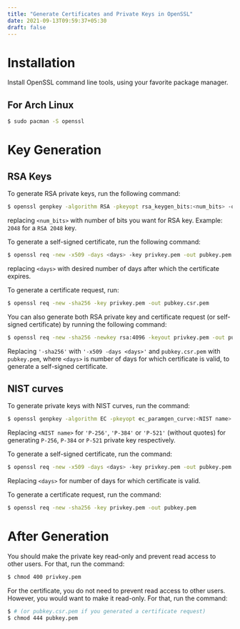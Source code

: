 ```yaml
---
title: "Generate Certificates and Private Keys in OpenSSL"
date: 2021-09-13T09:59:37+05:30
draft: false
---
```


# Installation

Install OpenSSL command line tools, using your favorite package manager.

## For Arch Linux

```sh
$ sudo pacman -S openssl
```

# Key Generation

## RSA Keys

To generate RSA private keys, run the following command:

```sh
$ openssl genpkey -algorithm RSA -pkeyopt rsa_keygen_bits:<num_bits> -out privkey.pem
```

replacing `<num_bits>` with number of bits you want for RSA key. Example: `2048` for a `RSA 2048` key.

To generate a self-signed certificate, run the following command:

```sh
$ openssl req -new -x509 -days <days> -key privkey.pem -out pubkey.pem
```

replacing `<days>` with desired number of days after which the certificate expires.

To generate a certificate request, run:

```sh
$ openssl req -new -sha256 -key privkey.pem -out pubkey.csr.pem
```

You can also generate both RSA private key and certificate request (or self-signed certificate) by running the following command: 

```sh
$ openssl req -new -sha256 -newkey rsa:4096 -keyout privkey.pem -out pubkey.csr.pem
```

Replacing `'-sha256'` with `'-x509 -days <days>'` and `pubkey.csr.pem` with `pubkey.pem`, where `<days>` is number of days for which certificate is valid, to generate a self-signed certificate. 

## NIST curves

To generate private keys with NIST curves, run the command: 

```sh
$ openssl genpkey -algorithm EC -pkeyopt ec_paramgen_curve:<NIST name> -pkeyopt ec_param_enc:named_curve -out privkey.pem
```

Replacing `<NIST name>` for `'P-256'`, `'P-384'` or `'P-521'` \(without quotes\) for generating `P-256`, `P-384` or `P-521` private key respectively. 

To generate a self-signed certificate, run the command: 

```sh
$ openssl req -new -x509 -days <days> -key privkey.pem -out pubkey.pem
```

Replacing `<days>` for number of days for which certificate is valid. 

To generate a certificate request, run the command: 

```sh
$ openssl req -new -sha256 -key privkey.pem -out pubkey.pem
```

# After Generation

You should make the private key read-only and prevent read access to other users. For that, run the command: 

```sh
$ chmod 400 privkey.pem
```

For the certificate, you do not need to prevent read access to other users. However, you would want to make it read-only. For that, run the command: 

```sh
$ # (or pubkey.csr.pem if you generated a certificate request)
$ chmod 444 pubkey.pem
```

